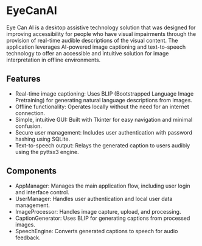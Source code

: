 # EyeCanAI
Eye Can AI is a desktop assistive technology solution that was designed for improving accessibility for people who have visual impairments through the provision of real-time audible descriptions of the visual content. The application leverages AI-powered image captioning and text-to-speech technology to offer an accessible and intuitive solution for image interpretation in offline environments.

## Features
- Real-time image captioning: Uses BLIP (Bootstrapped Language Image Pretraining) for generating natural language descriptions from images.
- Offline functionality: Operates locally without the need for an internet connection.
- Simple, intuitive GUI: Built with Tkinter for easy navigation and minimal confusion.
- Secure user management: Includes user authentication with password hashing using SQLite.
- Text-to-speech output: Relays the generated caption to users audibly using the pyttsx3 engine.



## Components
- AppManager: Manages the main application flow, including user login and interface control.
- UserManager: Handles user authentication and local user data management.
- ImageProcessor: Handles image capture, upload, and processing.
- CaptionGenerator: Uses BLIP for generating captions from processed images.
- SpeechEngine: Converts generated captions to speech for audio feedback.
